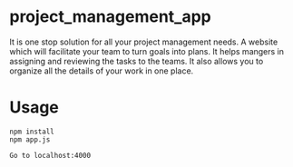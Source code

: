 # project_management_app
It is one stop solution for all your project management needs. A website which will facilitate your team to turn goals into plans. It helps mangers in assigning and reviewing the tasks to the teams. It also allows you to organize all the details of your work  in one place.

# Usage
```
npm install
npm app.js

Go to localhost:4000
```
